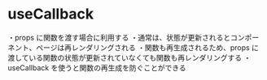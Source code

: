 # useCallback

・props に関数を渡す場合に利用する
・通常は、状態が更新されるとコンポーネント、ページは再レンダリングされる
・関数も再生成されるため、props に渡している関数の状態が更新されていなくても関数も再レンダリングする
・useCallback を使うと関数の再生成を防ぐことができる
